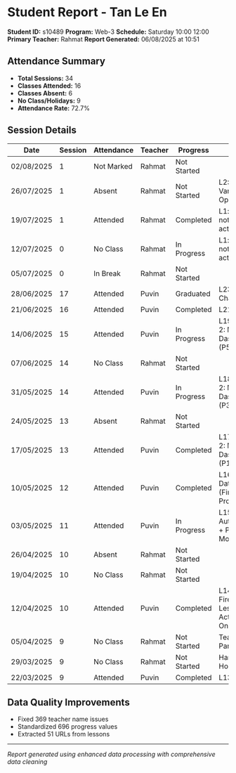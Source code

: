# Student Report - Tan Le En
**Student ID:** s10489
**Program:** Web-3
**Schedule:** Saturday 10:00 12:00
**Primary Teacher:** Rahmat
**Report Generated:** 06/08/2025 at 10:51

## Attendance Summary
- **Total Sessions:** 34
- **Classes Attended:** 16
- **Classes Absent:** 6
- **No Class/Holidays:** 9
- **Attendance Rate:** 72.7%

## Session Details
| Date | Session | Attendance | Teacher | Progress | Lesson |
|------|---------|------------|---------|----------|---------|
| 02/08/2025 | 1 | Not Marked | Rahmat | Not Started |  |
| 26/07/2025 | 1 | Absent | Rahmat | Not Started | L2: Concept 3 Variable & Operator |
| 19/07/2025 | 1 | Attended | Rahmat | Completed | L1: concept 1 notes & activity |
| 12/07/2025 | 0 | No Class | Rahmat | In Progress | L1: concept 1 notes & activity |
| 05/07/2025 | 0 | In Break | Rahmat | Not Started |  |
| 28/06/2025 | 17 | Attended | Puvin | Graduated | L23: Svelte Challenge |
| 21/06/2025 | 16 | Attended | Puvin | Completed | L21: Revision |
| 14/06/2025 | 15 | Attended | Puvin | In Progress | L19: Project 2: My Dashboard (P5- P6) |
| 07/06/2025 | 14 | No Class | Rahmat | Not Started |  |
| 31/05/2025 | 14 | Attended | Puvin | In Progress | L18: Project 2: My Dashboard (P3- P4) |
| 24/05/2025 | 13 | Absent | Rahmat | Not Started |  |
| 17/05/2025 | 13 | Attended | Puvin | Completed | L17: Project 2: My Dashboard (P1-P2) |
| 10/05/2025 | 12 | Attended | Puvin | Completed | L16: Firestore Database (Firebase) + Project 1:... |
| 03/05/2025 | 11 | Attended | Puvin | In Progress | L15: Firebase Authentication + Project 1: Mood ... |
| 26/04/2025 | 10 | Absent | Rahmat | Not Started |  |
| 19/04/2025 | 10 | No Class | Rahmat | Not Started |  |
| 12/04/2025 | 10 | Attended | Puvin | Completed | L14: Intro to Firebase + Lesson Activity: Onlin... |
| 05/04/2025 | 9 | No Class | Rahmat | Not Started | Teacher Parent Day |
| 29/03/2025 | 9 | No Class | Rahmat | Not Started | Hari Raya Holiday |
| 22/03/2025 | 9 | Attended | Puvin | Completed | L13: Quiz 1 |

## Data Quality Improvements
- Fixed 369 teacher name issues
- Standardized 696 progress values
- Extracted 51 URLs from lessons

---
*Report generated using enhanced data processing with comprehensive data cleaning*